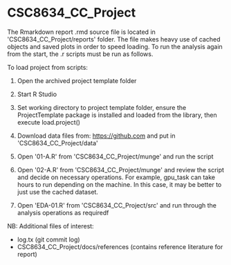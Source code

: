 # CSC8634_CC_Project

The Rmarkdown report .rmd source file is located in 'CSC8634_CC_Project/reports' folder. The file makes heavy use of cached objects and saved plots in order to speed loading. To run the analysis again from the start, the .r scripts must be run as follows.

To load project from scripts:

1. Open the archived project template folder 

2. Start R Studio

3. Set working directory to project template folder, ensure the ProjectTemplate package is installed and loaded from the library, then execute load.project()

4. Download data files from: https://github.com and put in 'CSC8634_CC_Project/data'

5. Open '01-A.R' from 'CSC8634_CC_Project/munge' and run the script

6. Open '02-A.R' from 'CSC8634_CC_Project/munge' and review the script and decide on necessary operations. For example, gpu_task can take hours to run depending on the machine. In this case, it may be better to just use the cached dataset.

7. Open 'EDA-01.R' from 'CSC8634_CC_Project/src' and run through the analysis operations as requiredf


NB: Additional files of interest:

* log.tx (git commit log)
* CSC8634_CC_Project/docs/references (contains reference literature for report)


